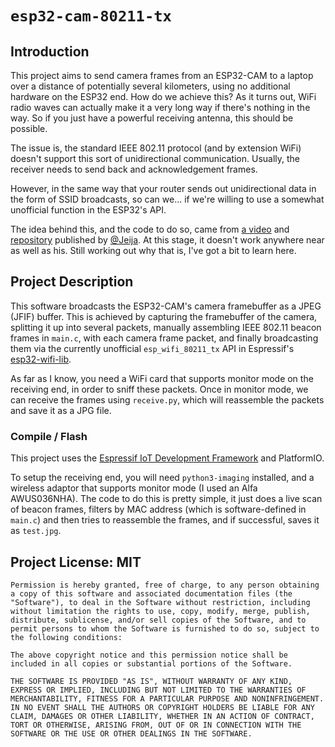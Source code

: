# `esp32-cam-80211-tx`

## Introduction

This project aims to send camera frames from an ESP32-CAM to a laptop over a distance of potentially several kilometers, using no additional hardware on the ESP32 end. 
How do we achieve this? As it turns out, WiFi radio waves can actually make it a very long way if there's nothing in the way. So if you just have a powerful receiving antenna, this should be possible. 

The issue is, the standard IEEE 802.11 protocol (and by extension WiFi) doesn't support this sort of unidirectional communication. Usually, the receiver needs to send back and acknowledgement frames.

However, in the same way that your router sends out unidirectional data in the form of SSID broadcasts, so can we... if we're willing to use a somewhat unofficial function in the ESP32's API. 

The idea behind this, and the code to do so, came from [a video](https://www.youtube.com/watch?v=tBfa4yk5TdU) and [repository](https://github.com/Jeija/esp32-80211-tx) published by [@Jeija](https://github.com/Jeija/). At this stage, it doesn't work anywhere near as well as his. Still working out why that is, I've got a bit to learn here.

## Project Description
This software broadcasts the ESP32-CAM's camera framebuffer as a JPEG (JFIF) buffer. This is achieved by capturing the framebuffer of the camera, splitting it up into several packets, manually assembling IEEE 802.11 beacon frames in `main.c`, with each camera frame packet, and finally broadcasting them via the currently unofficial `esp_wifi_80211_tx` API in Espressif's [esp32-wifi-lib](https://github.com/espressif/esp32-wifi-lib).

As far as I know, you need a WiFi card that supports monitor mode on the receiving end, in order to sniff these packets. Once in monitor mode, we can receive the frames using `receive.py`, which will reassemble the packets and save it as a JPG file.

### Compile / Flash
This project uses the [Espressif IoT Development Framework](https://github.com/espressif/esp-idf) and PlatformIO.

To setup the receiving end, you will need `python3-imaging` installed, and a wireless adaptor that supports monitor mode (I used an Alfa AWUS036NHA). The code to do this is pretty simple, it just does a live scan of beacon frames, filters by MAC address (which is software-defined in `main.c`) and then tries to reassemble the frames, and if successful, saves it as `test.jpg`.

## Project License: MIT
```
Permission is hereby granted, free of charge, to any person obtaining a copy of this software and associated documentation files (the "Software"), to deal in the Software without restriction, including without limitation the rights to use, copy, modify, merge, publish, distribute, sublicense, and/or sell copies of the Software, and to permit persons to whom the Software is furnished to do so, subject to the following conditions:

The above copyright notice and this permission notice shall be included in all copies or substantial portions of the Software.

THE SOFTWARE IS PROVIDED "AS IS", WITHOUT WARRANTY OF ANY KIND, EXPRESS OR IMPLIED, INCLUDING BUT NOT LIMITED TO THE WARRANTIES OF MERCHANTABILITY, FITNESS FOR A PARTICULAR PURPOSE AND NONINFRINGEMENT. IN NO EVENT SHALL THE AUTHORS OR COPYRIGHT HOLDERS BE LIABLE FOR ANY CLAIM, DAMAGES OR OTHER LIABILITY, WHETHER IN AN ACTION OF CONTRACT, TORT OR OTHERWISE, ARISING FROM, OUT OF OR IN CONNECTION WITH THE SOFTWARE OR THE USE OR OTHER DEALINGS IN THE SOFTWARE.
```
